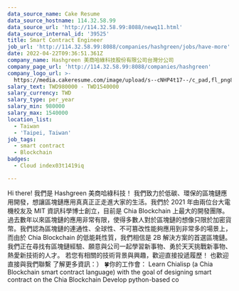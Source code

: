 ```yaml
---
data_source_name: Cake Resume
data_source_hostname: 114.32.58.99
data_source_url: 'http://114.32.58.99:8088/newq11.html'
data_source_internal_id: '39525'
title: Smart Contract Engineer
job_url: 'http://114.32.58.99:8088/companies/hashgreen/jobs/have-more'
date: 2022-04-22T09:36:51.361Z
company_name: Hashgreen 美商哈綠科技股份有限公司台灣分公司
company_page_url: 'http://114.32.58.99:8088/companies/hashgreen'
company_logo_url: >-
  https://media.cakeresume.com/image/upload/s--cNHP4t17--/c_pad,fl_png8,h_200,w_200/v1648224072/rpmkdjzeyjyav4zkdpmt.png
salary_text: TWD980000 - TWD1540000
salary_currency: TWD
salary_type: per_year
salary_min: 980000
salary_max: 1540000
location_list:
  - Taiwan
  - 'Taipei, Taiwan'
job_tags:
  - smart contract
  - Blockchain
badges:
  - Cloud index03t1419iq

---
```


Hi there! 我們是 Hashgreen 美商哈綠科技！ 我們致力於低碳、環保的區塊鏈應用開發，想讓區塊鏈應用真真正正走進大家的生活。我們於 2021 年由兩位台大電機校友及 MIT 資訊科學博士創立，目前是 Chia Blockchain 上最大的開發團隊。 過去數年以來區塊鏈的應用非常有限，使得多數人對於區塊鏈的想像只限於加密貨幣。我們認為區塊鏈的連通性、全球性、不可篡改性能夠應用到非常多的場景上，而由於 Chia Blockchain 的低能耗性質，我們相信是 2B 解決方案的首選區塊鏈。 我們正在尋找有區塊鏈經驗、願意與公司一起學習新事物、勇於天天挑戰新事物、熱愛新技術的人才。 若您有相關的技術背景與興趣，歡迎直接投遞履歷！ 也歡迎 直接與我們聯繫 了解更多資訊：） 🍀你的工作會： Learn Chialisp (a Chia Blockchain smart contract language) with the goal of designing smart contract on the Chia Blockchain Develop python-based co